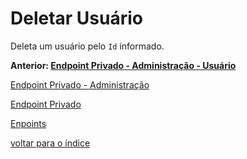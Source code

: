 # Deletar Usuário

Deleta um usuário pelo `Id` informado.

**Anterior: [Endpoint Privado - Administração - Usuário](../README.md#usuário)**

[Endpoint Privado - Administração](../README.md#endpoint-privado---administração)

[Endpoint Privado](../README.md#endpoint-privado)

[Enpoints](../README.md#endpoints)

[voltar para o índice](../../../README.md#lista-de-conteúdo)
